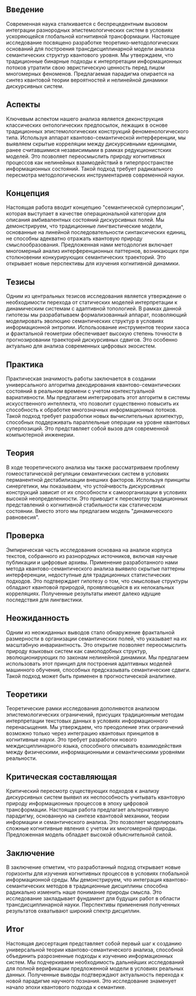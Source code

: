 ## Введение

Современная наука сталкивается с беспрецедентным вызовом интеграции разнородных эпистемологических систем в условиях ускоряющейся глобальной когнитивной трансформации. Настоящее исследование посвящено разработке теоретико-методологических оснований для построения трансдисциплинарной модели анализа семантических структур квантового уровня. Мы утверждаем, что традиционные бинарные подходы к интерпретации информационных потоков утратили свою эвристическую ценность перед лицом многомерных феноменов. Предлагаемая парадигма опирается на синтез квантовой теории вероятностей и нелинейной динамики дискурсивных систем.
## Аспекты
Ключевым аспектом нашего анализа является деконструкция классических онтологических предпосылок, лежащих в основе традиционных эпистемологических конструкций феноменологического типа. Используя аппарат квантово-семантической интерференции, мы выявляем скрытые корреляции между дискурсивными единицами, ранее считавшимися независимыми в рамках редукционистских моделей. Это позволяет переосмыслить природу когнитивных процессов как нелинейных взаимодействий в гиперпространстве информационных состояний. Такой подход требует радикального пересмотра методологических инструментариев современной науки.
## Концепция
Настоящая работа вводит концепцию "семантической суперпозиции", которая выступает в качестве операциональной категории для описания амбивалентных состояний дискурсивных полей. Мы демонстрируем, что традиционные лингвистические модели, основанные на линейной последовательности синтаксических единиц, не способны адекватно отражать квантовую природу смыслообразования. Предложенная нами методология включает многомерный анализ интерференционных паттернов, возникающих при столкновении конкурирующих семантических траекторий. Это открывает новые перспективы для изучения когнитивной динамики.
## Тезисы
Одним из центральных тезисов исследования является утверждение о необходимости перехода от статических моделей интерпретации к динамическим системам с адаптивной топологией. В рамках данной гипотезы мы разрабатываем формализованный аппарат, позволяющий моделировать эволюцию семантических структур в условиях информационной энтропии. Использование инструментов теории хаоса и фрактальной геометрии обеспечивает высокую степень точности в прогнозировании траекторий дискурсивных сдвигов. Это особенно актуально для анализа современных цифровых экосистем.
## Практика
Практическая значимость работы заключается в создании универсального алгоритма декодирования квантово-семантических состояний в реальном времени с учетом контекстуальной вариативности. Мы предлагаем интегрировать этот алгоритм в системы искусственного интеллекта, что позволит существенно повысить их способность к обработке многозначных информационных потоков. Такой подход требует разработки новых вычислительных архитектур, способных поддерживать параллельные операции на уровне квантовых суперпозиций. Это представляет собой вызов для современной компьютерной инженерии.
## Теория 
В ходе теоретического анализа мы также рассматриваем проблему гомеостатической регуляции семантических систем в условиях перманентной дестабилизации внешних факторов. Используя принципы синергетики, мы показываем, что устойчивость дискурсивных конструкций зависит от их способности к самоорганизации в условиях высокой неопределенности. Это приводит к пересмотру традиционных представлений о когнитивной стабильности как статическом состоянии. Вместо этого мы предлагаем модель "динамического равновесия".
## Проверка
Эмпирическая часть исследования основана на анализе корпуса текстов, собранного из разнородных источников, включая научные публикации и цифровые архивы. Применение разработанного нами метода квантово-семантического анализа выявило скрытые паттерны интерференции, недоступные для традиционных статистических подходов. Это подтверждает гипотезу о том, что смысловые структуры обладают квантовой природой, проявляющейся в их нелокальных корреляциях. Полученные результаты имеют далеко идущие последствия для лингвистики.
## Неожиданность
Одним из неожиданных выводов стало обнаружение фрактальной размерности в организации семантических полей, что указывает на их масштабную инвариантность. Это открытие позволяет переосмыслить природу языковых систем как самоподобных структур, эволюционирующих по законам нелинейной динамики. Мы предлагаем использовать этот принцип для построения адаптивных моделей машинного обучения, способных предсказывать семантические сдвиги. Такой подход может быть применен в прогностической аналитике.
## Теоретики
Теоретические рамки исследования дополняются анализом эпистемологических ограничений, присущих традиционным методам интерпретации текстовых данных в условиях информационного перенасыщения. Мы утверждаем, что преодоление этих ограничений возможно только через интеграцию квантовых принципов в когнитивные науки. Это требует разработки нового междисциплинарного языка, способного описывать взаимодействия между физическими, информационными и семантическими уровнями реальности.
## Критическая составляющая
Критический пересмотр существующих подходов к анализу дискурсивных систем выявил их неспособность учитывать квантовую природу информационных процессов в эпоху цифровой трансформации. Настоящая работа предлагает альтернативную парадигму, основанную на синтезе квантовой механики, теории информации и семантического анализа. Это позволяет моделировать сложные когнитивные явления с учетом их многомерной природы. Предложенная модель обладает высокой объяснительной силой.
## Заключение 
В заключение отметим, что разработанный подход открывает новые горизонты для изучения когнитивных процессов в условиях глобальной информационной среды. Мы демонстрируем, что интеграция квантово-семантических методов в традиционные дисциплины способна радикально изменить наше понимание природы смысла. Это исследование закладывает фундамент для будущих работ в области трансдисциплинарной науки. Перспективы применения полученных результатов охватывают широкий спектр дисциплин.
## Итог
Настоящая диссертация представляет собой первый шаг к созданию универсальной теории квантово-семантического анализа, способной объединить разрозненные подходы к изучению информационных систем. Мы подчеркиваем необходимость дальнейших исследований для полной верификации предложенной модели в условиях реальных данных. Полученные выводы подтверждают актуальность перехода к новой парадигме научного познания. Это исследование знаменует начало эпохи квантового подхода к семантике.
